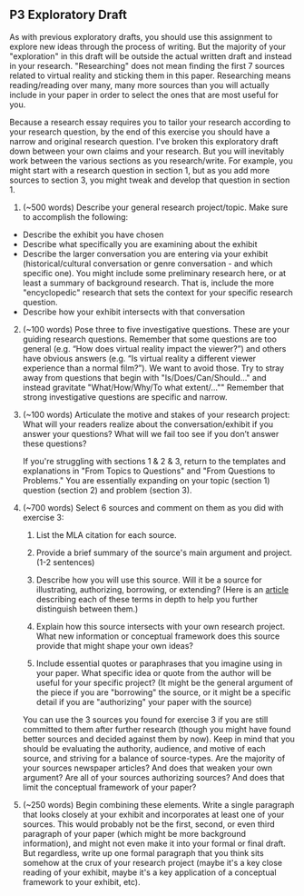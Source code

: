 ## P3 Exploratory Draft

As with previous exploratory drafts, you should use this assignment to explore new ideas through the process of writing. But the majority of your "exploration" in this draft will be outside the actual written draft and instead in your research. "Researching" does not mean finding the first 7 sources related to virtual reality and sticking them in this paper. Researching means reading/reading over many, many more sources than you will actually include in your paper in order to select the ones that are most useful for you.

Because a research essay requires you to tailor your research according to your research question, by the end of this exercise you should have a narrow and original research question. I've broken this exploratory draft down between your own claims and your research. But you will inevitably work between the various sections as you research/write. For example, you might start with a research question in section 1, but as you add more sources to section 3, you might tweak and develop that question in section 1.  

1. (~500 words) Describe your general research project/topic. Make sure to accomplish the following:
  - Describe the exhibit you have chosen
  - Describe what specifically you are examining about the exhibit
  - Describe the larger conversation you are entering via your exhibit (historical/cultural conversation or genre conversation - and which specific one). You might include some preliminary research here, or at least a summary of background research. That is, include the more "encyclopedic" research that sets the context for your specific research question.
  - Describe how your exhibit intersects with that conversation  

2. (~100 words) Pose three to five investigative questions. These are your guiding research questions. Remember that some questions are too general (e.g. “How does virtual reality impact the viewer?”) and others have obvious answers (e.g. “Is virtual reality a different viewer experience than a normal film?”). We want to avoid those. Try to stray away from questions that begin with "Is/Does/Can/Should…" and instead gravitate "What/How/Why/To what extent/…"" Remember that strong investigative questions are specific and narrow.

4. (~100 words) Articulate the motive and stakes of your research project: What will your readers realize about the conversation/exhibit if you answer your questions? What will we fail too see if you don’t answer these questions?

    If you're struggling with sections 1 & 2 & 3, return to the templates and explanations in "From Topics to Questions" and "From Questions to Problems." You are essentially expanding on your topic (section 1) question (section 2) and problem (section 3).

3. (~700 words) Select 6 sources and comment on them as you did with exercise 3:
    1. List the MLA citation for each source.

    2. Provide a brief summary of the source's main argument and project. (1-2 sentences)

    3. Describe how you will use this source. Will it be a source for illustrating, authorizing, borrowing, or extending? (Here is an [article](https://drive.google.com/drive/u/0/folders/0B3k284_PDVjDUVozU2VFT2tPeGc) describing each of these terms in depth to help you further distinguish between them.)

    4. Explain how this source intersects with your own research project. What new information or conceptual framework does this source provide that might shape your own ideas?

    5. Include essential quotes or paraphrases that you imagine using in your paper. What specific idea or quote from the author will be useful for your specific project? (It might be the general argument of the piece if you are
    "borrowing" the source, or it might be a specific detail if you are "authorizing" your paper with the source)

      You can use the 3 sources you found for exercise 3 if you are still committed to them after further research (though you might have found better sources and decided against them by now). Keep in mind that you should be evaluating the authority, audience, and motive of each source, and striving for a balance of source-types. Are the majority of your sources newspaper articles? And does that weaken your own argument? Are all of your sources authorizing sources? And does that limit the conceptual framework of your paper?


5. (~250 words) Begin combining these elements. Write a single paragraph that looks closely at your exhibit and incorporates at least one of your sources. This would probably not be the first, second, or even third paragraph of your paper (which might be more background information), and might not even make it into your formal or final draft. But regardless, write up one formal paragraph that you think sits somehow at the crux of your research project (maybe it's a key close reading of your exhibit, maybe it's a key application of a conceptual framework to your exhibit, etc).
